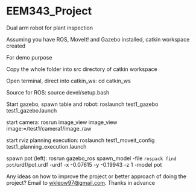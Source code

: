 # EEM343_Project
Dual arm robot for plant inspection

Assuming you have ROS, MoveIt! and Gazebo installed, catkin workspace created

For demo purpose

Copy the whole folder into src directory of catkin workspace

Open terminal, direct into catkin_ws:
cd catkin_ws

Source for ROS:
source devel/setup.bash

Start gazebo, spawn table and robot:
roslaunch test1_gazebo test1_gazebo.launch

start camera:
rosrun image_view image_view image:=/test1/camera1/image_raw

start rviz planning execution:
roslaunch test1_moveit_config test1_planning_execution.launch

spawn pot (left):
rosrun gazebo_ros spawn_model -file `rospack find pot`/urdf/pot.urdf -urdf -x -0.07615 -y -0.19943 -z 1 -model pot

Any ideas on how to improve the project or better approach of doing the project? Email to wkleow97@gmail.com. Thanks in advance
